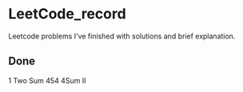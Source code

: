 # LeetCode_record
Leetcode problems I've finished with solutions and brief explanation.
## Done
1 Two Sum
454 4Sum II
